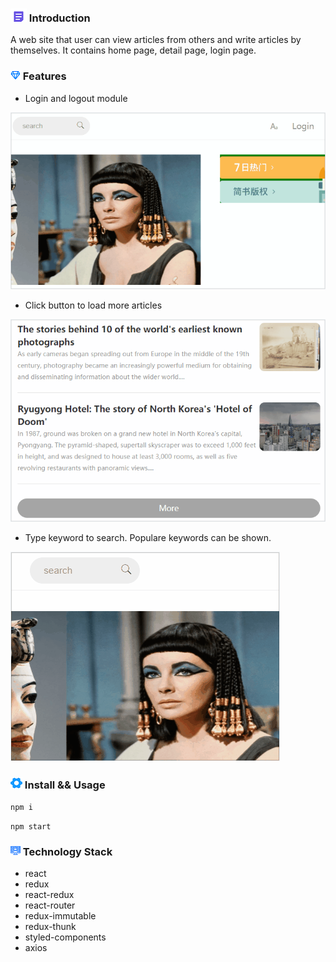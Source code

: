 ### ![image](https://github.com/liwang2019/lw-react/blob/master/resource/introduction.png)  Introduction
A web site that user can view articles from others and write articles by themselves. It contains home page, detail page, login page.

### ![image](https://github.com/liwang2019/lw-react/blob/master/resource/feature.png)  Features

- Login and logout module

![image](https://github.com/liwang2019/lw-react/blob/master/lwblog/public/gif/login.gif)

- Click button to load more articles

![image](https://github.com/liwang2019/lw-react/blob/master/lwblog/public/gif/more.gif)

- Type keyword to search. Populare keywords can be shown.

![image](https://github.com/liwang2019/lw-react/blob/master/lwblog/public/gif/search.gif)

### ![image](https://github.com/liwang2019/lw-react/blob/master/resource/install.png)  Install && Usage

`npm i`

`npm start`

### ![image](https://github.com/liwang2019/lw-react/blob/master/resource/stack.png)  Technology Stack

- react
- redux
- react-redux
- react-router
- redux-immutable
- redux-thunk
- styled-components
- axios

